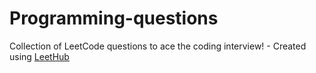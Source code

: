 # Programming-questions
Collection of LeetCode questions to ace the coding interview! - Created using [LeetHub](https://github.com/QasimWani/LeetHub)
